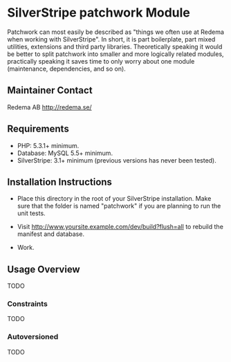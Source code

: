 # SilverStripe patchwork Module

Patchwork can most easily be described as "things we often use at Redema
when working with SilverStripe". In short, it is part boilerplate, part
mixed utilities, extensions and third party libraries. Theoretically
speaking it would be better to split patchwork into smaller and more
logically related modules, practically speaking it saves time to only
worry about one module (maintenance, dependencies, and so on).

## Maintainer Contact

Redema AB <http://redema.se/>

## Requirements

 * PHP: 5.3.1+ minimum.
 * Database: MySQL 5.5+ minimum.
 * SilverStripe: 3.1+ minimum (previous versions has never been tested).

## Installation Instructions

 * Place this directory in the root of your SilverStripe installation. Make sure
   that the folder is named "patchwork" if you are planning to run the unit tests.

 * Visit http://www.yoursite.example.com/dev/build?flush=all to rebuild the
   manifest and database.

 * Work.

## Usage Overview

TODO

### Constraints

TODO

### Autoversioned

TODO


